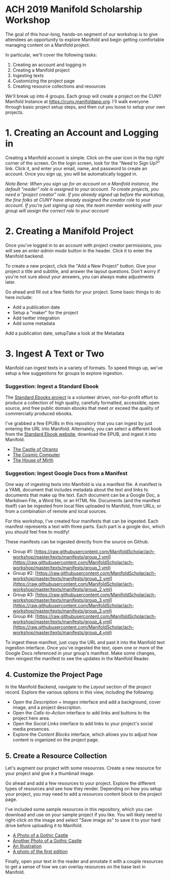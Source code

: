 # ACH 2019 Manifold Scholarship Workshop

The goal of this hour-long, hands-on segment of our workshop is to give attendees an opportunity to explore Manifold and begin getting comfortable managing content on a Manifold project.

In particular, we'll cover the following tasks:

1. Creating an account and logging in
1. Creating a Manifold project
1. Ingesting texts
1. Customizing the project page
1. Creating resource collections and resources

We'll break up into 4 groups. Each group will create a project on the CUNY Manifold Instance at https://cuny.manifoldapp.org. I'll walk everyone through basic project setup steps, and then cut you loose to setup your own projects.

# 1. Creating an Account and Logging in

Creating a Manifold account is simple. Click on the user icon in the top right corner of the screen. On the login screen, look for the "Need to Sign Up?" link. Click it, and enter your email, name, and password to create an account. Once you sign up, you will be automatically logged in.

_Nota Bene: When you sign up for an account on a Manifold instance, the default "reader" role is assigned to your account. To create projects, you need a "project creator" role. If you already signed up before the workshop, the fine folks at CUNY have already assigned the creator role to your account. If you're just signing up now, the team member working with your group will assign the correct role to your account_

# 2. Creating a Manifold Project

Once you've logged in to an account with project creator permissions, you will see an _enter admin mode_ button in the header. Click it to enter the Manifold backend.

To create a new project, click the "Add a New Project" button. Give your project a title and subtitle, and answer the layout questions. Don't worry if you're not sure about your answers, you can always make adjustments later.

Go ahead and fill out a few fields for your project. Some basic things to do here include:

* Add a publication date
* Setup a "maker" for the project
* Add twitter integration
* Add some metadata

Add a publication date, setupTake a look at the Metadata

# 3. Ingest A Text or Two

Manifold can ingest texts in a variety of formats. To speed things up, we've setup a few suggestions for groups to explore ingestion.

### Suggestion: Ingest a Standard Ebook

The [Standard Ebooks project](https://standardebooks.org) is a volunteer driven, not-for-profit effort to produce a collection of high quality, carefully formatted, accessible, open source, and free public domain ebooks that meet or exceed the quality of commercially produced ebooks.

I've grabbed a few EPUBs in this repository that you can ingest by just entering the URL into Manifold. Alternately, you can select a different book from the [Standard Ebook website](https://standardebooks.org), download the EPUB, and ingest it into Manifold.

* [The Castle of Otranto](https://github.com/ManifoldScholar/ach-workshop/raw/master/texts/epubs/the-castle-of-otranto.epub)
* [The Cosmic Computer](https://github.com/ManifoldScholar/ach-workshop/raw/master/texts/epubs/the-cosmic-computer.epub)
* [The House of Mirth](https://github.com/ManifoldScholar/ach-workshop/raw/master/texts/epubs/the-house-of-mirth.epub)

### Suggestion: Ingest Google Docs from a Manifest

One way of ingesting texts into Manifold is via a manifest file. A manifest is a YAML document that  includes metadata about the text and links to documents that make up the text. Each document can be a Google Doc, a Markdown File, a Word file, or an HTML file. Documents (and the manifest itself) can be ingested from local files uploaded to Manifold, from URLs, or from a combination of remote and local sources.

For this workshop, I've created four manifests that can be ingested. Each manifest represents a text with three parts. Each part is a google doc, which you should feel free to modify!

These manifests can be ingested directly from the source on Github.

* Group #1: [https://raw.githubusercontent.com/ManifoldScholar/ach-workshop/master/texts/manifests/group_1.yml](https://raw.githubusercontent.com/ManifoldScholar/ach-workshop/master/texts/manifests/group_1.yml)
* Group #2: [https://raw.githubusercontent.com/ManifoldScholar/ach-workshop/master/texts/manifests/group_2.yml](https://raw.githubusercontent.com/ManifoldScholar/ach-workshop/master/texts/manifests/group_2.yml)
* Group #3: [https://raw.githubusercontent.com/ManifoldScholar/ach-workshop/master/texts/manifests/group_3.yml](https://raw.githubusercontent.com/ManifoldScholar/ach-workshop/master/texts/manifests/group_3.yml)
* Group #4: [https://raw.githubusercontent.com/ManifoldScholar/ach-workshop/master/texts/manifests/group_4.yml](https://raw.githubusercontent.com/ManifoldScholar/ach-workshop/master/texts/manifests/group_4.yml)

To ingest these manifest, just copy the URL and past it into the Manifold text ingestion interface. Once you've ingested the text, open one or more of the Google Docs referenced in your group's manifest. Make some changes, then reingest the manifest to see the updates in the Manifold Reader.

## 4. Customize the Project Page

In the Manifold Backend, navigate to the _Layout_ section of the project record. Explore the various options in this view, including the following:

* Open the _Description + Images_ interface and add a background, cover image, and a project description.
* Open the _Calls-to-Action_ interface to add links and buttons to the project hero area.
* Open the _Social Links_ interface to add links to your project's social media presences.
* Explore the _Content Blocks_ interface, which allows you to adjust how content is organized on the project page.

## 5. Create a Resource Collection

Let's augment our project with some resources. Create a new resource for your project and give it a thumbnail image.

Go ahead and add a few resources to your project. Explore the different types of resources and see how they render. Depending on how you setup your project, you may need to add a _resources_ content block to the project page.

I've included some sample resources in this repository, which you can download and use on your sample project if you like. You will likely need to right-click on the image and select "Save image as" to save it to your hard drive before uploading it to Manifold.

* [A Photo of a Gothic Castle](https://raw.githubusercontent.com/ManifoldScholar/ach-workshop/master/resources/otranto/castle-arundel.jpg)
* [Another Photo of a Gothic Castle](https://raw.githubusercontent.com/ManifoldScholar/ach-workshop/master/resources/otranto/castle-port-tablot.jpg)
* [An Illustration](https://raw.githubusercontent.com/ManifoldScholar/ach-workshop/master/resources/otranto/isabella.jpg)
* [A photo of the first edition](https://raw.githubusercontent.com/ManifoldScholar/ach-workshop/master/resources/otranto/otranto-text.jpg)

Finally, open your text in the reader and annotate it with a couple resources to get a sense of how we can overlay resources on the base text in Manifold.
